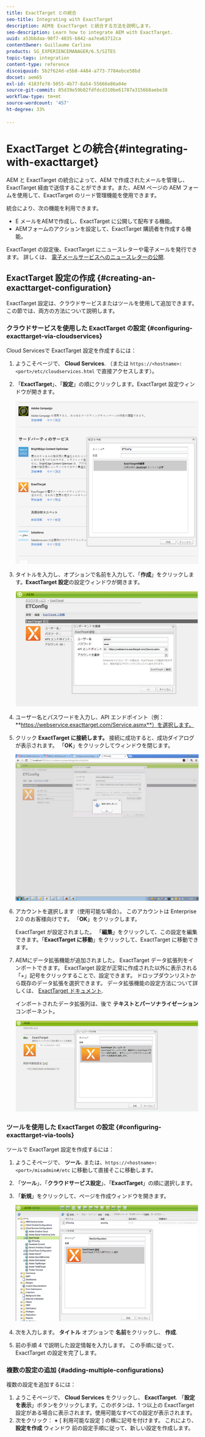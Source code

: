 ```yaml
---
title: ExactTarget との統合
seo-title: Integrating with ExactTarget
description: AEMを ExactTarget と統合する方法を説明します。
seo-description: Learn how to integrate AEM with ExactTarget.
uuid: a53bbdaa-98f7-4035-b842-aa7ea63712ca
contentOwner: Guillaume Carlino
products: SG_EXPERIENCEMANAGER/6.5/SITES
topic-tags: integration
content-type: reference
discoiquuid: 5b2f624d-e5b8-4484-a773-7784ebce58bd
docset: aem65
exl-id: 4183fe78-5055-4b77-8a54-55666e86a04e
source-git-commit: 85d39e59b82fdfdcd310be61787a315668aebe38
workflow-type: tm+mt
source-wordcount: '457'
ht-degree: 33%

---
```


# ExactTarget との統合{#integrating-with-exacttarget}

AEM と ExactTarget の統合によって、AEM で作成されたメールを管理し、ExactTarget 経由で送信することができます。また、AEM ページの AEM フォームを使用して、ExactTarget のリード管理機能を使用できます。

統合により、次の機能を利用できます。

* E メールをAEMで作成し、ExactTarget に公開して配布する機能。
* AEMフォームのアクションを設定して、ExactTarget 購読者を作成する機能。

ExactTarget の設定後、ExactTarget にニュースレターや電子メールを発行できます。 詳しくは、 [電子メールサービスへのニュースレターの公開](/help/sites-authoring/personalization.md).

## ExactTarget 設定の作成 {#creating-an-exacttarget-configuration}

ExactTarget 設定は、クラウドサービスまたはツールを使用して追加できます。 この節では、両方の方法について説明します。

### クラウドサービスを使用した ExactTarget の設定 {#configuring-exacttarget-via-cloudservices}

Cloud Servicesで ExactTarget 設定を作成するには：

1. ようこそページで、 **Cloud Services**. （または `https://<hostname>:<port>/etc/cloudservices.html` で直接アクセスします）。
1. 「**ExactTarget**」、「**設定**」の順にクリックします。ExactTarget 設定ウィンドウが開きます。

   ![chlimage_1-19](assets/chlimage_1-19.png)

1. タイトルを入力し、オプションで名前を入力して、「**作成**」をクリックします。**ExactTarget 設定**&#x200B;の設定ウィンドウが開きます。

   ![chlimage_1](assets/chlimage_1.jpeg)

1. ユーザー名とパスワードを入力し、API エンドポイント（例： **https://webservice.exacttarget.com/Service.asmx**）を選択します。
1. クリック **ExactTarget に接続します。** 接続に成功すると、成功ダイアログが表示されます。 「**OK**」をクリックしてウィンドウを閉じます。

   ![chlimage_1-1](assets/chlimage_1-1.jpeg)

1. アカウントを選択します（使用可能な場合）。 このアカウントは Enterprise 2.0 のお客様向けです。 「**OK**」をクリックします。

   ExactTarget が設定されました。 「**編集**」をクリックして、この設定を編集できます。「**ExactTarget に移動**」をクリックして、ExactTarget に移動できます。

1. AEMにデータ拡張機能が追加されました。 ExactTarget データ拡張列をインポートできます。 ExactTarget 設定が正常に作成された以外に表示される「+」記号をクリックすることで、設定できます。 ドロップダウンリストから既存のデータ拡張を選択できます。 データ拡張機能の設定方法について詳しくは、 [ExactTarget ドキュメント](https://help.salesforce.com/s/articleView?id=sf.mc_es_data_extension_data_relationships_classic.htm&amp;type=5).

   インポートされたデータ拡張列は、後で **テキストとパーソナライゼーション** コンポーネント。

   ![chlimage_1-2](assets/chlimage_1-2.jpeg)

### ツールを使用した ExactTarget の設定 {#configuring-exacttarget-via-tools}

ツールで ExactTarget 設定を作成するには：

1. ようこそページで、 **ツール**. または、`https://<hostname>:<port>/misadmin#/etc` に移動して直接そこに移動します。
1. 「**ツール**」、「**クラウドサービス設定**」、「**ExactTarget**」の順に選択します。
1. 「**新規**」をクリックして、ページを作成ウィンドウを開きます。

   ![chlimage_1-34](assets/chlimage_1-3.jpeg)

1. 次を入力します。 **タイトル** オプションで **名前**&#x200B;をクリックし、 **作成**.
1. 前の手順 4 で説明した設定情報を入力します。 この手順に従って、ExactTarget の設定を完了します。

### 複数の設定の追加 {#adding-multiple-configurations}

複数の設定を追加するには：

1. ようこそページで、 **Cloud Services** をクリックし、 **ExactTarget**. 「**設定を表示**」ボタンをクリックします。このボタンは、1 つ以上の ExactTarget 設定がある場合に表示されます。使用可能なすべての設定が表示されます。
1. 次をクリック： **+** [ 利用可能な設定 ] の横に記号を付けます。 これにより、 **設定を作成** ウィンドウ 前の設定手順に従って、新しい設定を作成します。
